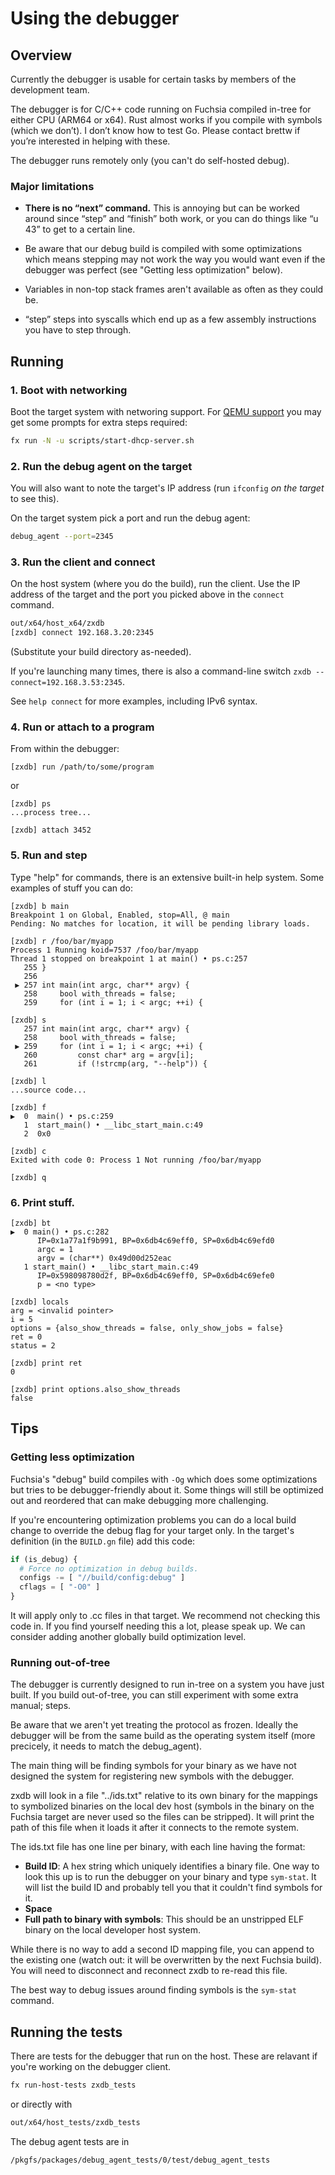 # Using the debugger

## Overview

Currently the debugger is usable for certain tasks by members of the
development team.

The debugger is for C/C++ code running on Fuchsia compiled in-tree for either
CPU (ARM64 or x64). Rust almost works if you compile with symbols (which we
don’t). I don’t know how to test Go. Please contact brettw if you’re interested
in helping with these.

The debugger runs remotely only (you can't do self-hosted debug).

### Major limitations

  * **There is no “next” command.** This is annoying but can be worked around
    since “step” and “finish” both work, or you can do things like “u 43” to
    get to a certain line.

  * Be aware that our debug build is compiled with some optimizations which
    means stepping may not work the way you would want even if the debugger was
    perfect (see "Getting less optimization" below).

  * Variables in non-top stack frames aren't available as often as they could
    be.

  * “step” steps into syscalls which end up as a few assembly instructions you
    have to step through.

## Running

### 1. Boot with networking

Boot the target system with networing support. For
[QEMU support](https://fuchsia.googlesource.com/docs/+/HEAD/getting_started.md)
you may get some prompts for extra steps required:

```sh
fx run -N -u scripts/start-dhcp-server.sh
```

### 2. Run the debug agent on the target

You will also want to note the target's IP address (run `ifconfig` _on the
target_ to see this).

On the target system pick a port and run the debug agent:

```sh
debug_agent --port=2345
```

### 3. Run the client and connect

On the host system (where you do the build), run the client. Use the IP
address of the target and the port you picked above in the `connect` command.

```sh
out/x64/host_x64/zxdb
[zxdb] connect 192.168.3.20:2345
```
(Substitute your build directory as-needed).

If you're launching many times, there is also a command-line switch `zxdb
--connect=192.168.3.53:2345`.

See `help connect` for more examples, including IPv6 syntax.

### 4. Run or attach to a program

From within the debugger:

```
[zxdb] run /path/to/some/program
```

or

```
[zxdb] ps
...process tree...

[zxdb] attach 3452
```

### 5. Run and step

Type "help" for commands, there is an extensive built-in help system. Some
examples of stuff you can do:

```
[zxdb] b main
Breakpoint 1 on Global, Enabled, stop=All, @ main
Pending: No matches for location, it will be pending library loads.

[zxdb] r /foo/bar/myapp
Process 1 Running koid=7537 /foo/bar/myapp
Thread 1 stopped on breakpoint 1 at main() • ps.c:257
   255 }
   256
 ▶ 257 int main(int argc, char** argv) {
   258     bool with_threads = false;
   259     for (int i = 1; i < argc; ++i) {

[zxdb] s
   257 int main(int argc, char** argv) {
   258     bool with_threads = false;
 ▶ 259     for (int i = 1; i < argc; ++i) {
   260         const char* arg = argv[i];
   261         if (!strcmp(arg, "--help")) {

[zxdb] l
...source code...

[zxdb] f
▶  0  main() • ps.c:259
   1  start_main() • __libc_start_main.c:49
   2  0x0

[zxdb] c
Exited with code 0: Process 1 Not running /foo/bar/myapp

[zxdb] q
```

### 6. Print stuff.

```
[zxdb] bt
▶  0 main() • ps.c:282
      IP=0x1a77a1f9b991, BP=0x6db4c69eff0, SP=0x6db4c69efd0
      argc = 1
      argv = (char**) 0x49d00d252eac
   1 start_main() • __libc_start_main.c:49
      IP=0x598098780d2f, BP=0x6db4c69eff0, SP=0x6db4c69efe0
      p = <no type>

[zxdb] locals
arg = <invalid pointer>
i = 5
options = {also_show_threads = false, only_show_jobs = false}
ret = 0
status = 2

[zxdb] print ret
0

[zxdb] print options.also_show_threads
false
```

## Tips

### Getting less optimization

Fuchsia's "debug" build compiles with `-Og` which does some optimizations but
tries to be debugger-friendly about it. Some things will still be optimized
out and reordered that can make debugging more challenging.

If you're encountering optimization problems you can do a local build change to
override the debug flag for your target only. In the target's definition (in
the `BUILD.gn` file) add this code:

```python
if (is_debug) {
  # Force no optimization in debug builds.
  configs -= [ "//build/config:debug" ]
  cflags = [ "-O0" ]
}
```

It will apply only to .cc files in that target. We recommend not checking this
code in. If you find yourself needing this a lot, please speak up. We can
consider adding another globally build optimization level.

### Running out-of-tree

The debugger is currently designed to run in-tree on a system you have just
built. If you build out-of-tree, you can still experiment with some extra
manual; steps.

Be aware that we aren't yet treating the protocol as frozen. Ideally the
debugger will be from the same build as the operating system itself (more
precicely, it needs to match the debug\_agent).

The main thing will be finding symbols for your binary as we have not designed
the system for registering new symbols with the debugger.

zxdb will look in a file "../ids.txt" relative to its own binary for the
mappings to symbolized binaries on the local dev host (symbols in the binary on
the Fuchsia target are never used so the files can be stripped). It will
print the path of this file when it loads it after it connects to the remote
system.

The ids.txt file has one line per binary, with each line having the format:

  * **Build ID**: A hex string which uniquely identifies a binary file. One
    way to look this up is to run the debugger on your binary and type
    `sym-stat`. It will list the build ID and probably tell you that it
    couldn't find symbols for it.
  * **Space**
  * **Full path to binary with symbols**: This should be an unstripped ELF
    binary on the local developer host system.

While there is no way to add a second ID mapping file, you can append to the
existing one (watch out: it will be overwritten by the next Fuchsia build).
You will need to disconnect and reconnect zxdb to re-read this file.

The best way to debug issues around finding symbols is the `sym-stat` command.

## Running the tests

There are tests for the debugger that run on the host. These are relavant
if you're working on the debugger client.

```sh
fx run-host-tests zxdb_tests
```
or directly with
```sh
out/x64/host_tests/zxdb_tests
```

The debug agent tests are in
```
/pkgfs/packages/debug_agent_tests/0/test/debug_agent_tests
```
